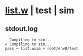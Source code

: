 # [list.w](../../../../examples/tests/valid/list.w) | test | sim

## stdout.log
```log
- Compiling to sim...
✔ Compiling to sim...
pass ─ list.wsim » root/env0/test
```

